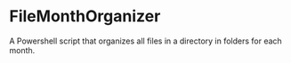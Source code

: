 # FileMonthOrganizer
A Powershell script that organizes all files in a directory in folders for each month.
